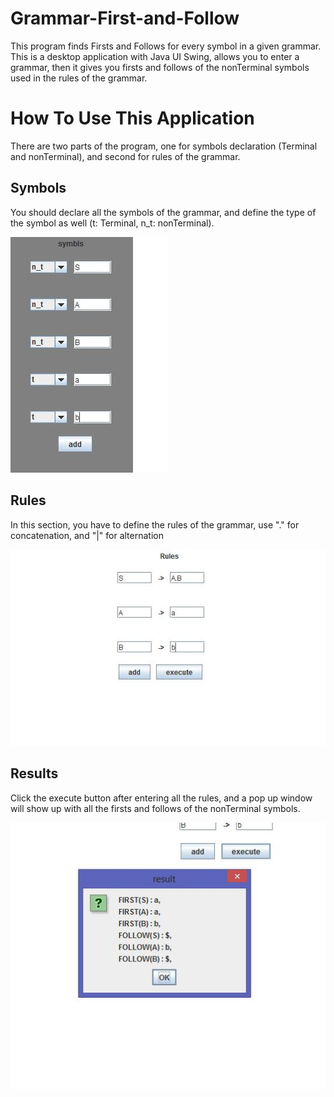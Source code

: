 # Grammar-First-and-Follow
This program finds Firsts and Follows for every symbol in a given grammar.
This is a desktop application with Java UI Swing, allows you to enter a grammar, then it gives you firsts and follows of the nonTerminal symbols used in the rules of the grammar.
# How To Use This Application
There are two parts of the program, one for symbols declaration (Terminal and nonTerminal), and second for rules of the grammar.
## Symbols
You should declare all the symbols of the grammar, and define the type of the symbol as well (t: Terminal, n_t: nonTerminal).


![Symbols Section](https://github.com/MossaabDev/Grammar-First-and-Follow/blob/master/ScreenShots/symbls.JPG)



## Rules
In this section, you have to define the rules of the grammar, use "." for concatenation, and "|" for alternation


![Rules Section](https://raw.githubusercontent.com/MossaabDev/Grammar-First-and-Follow/master/ScreenShots/rules.JPG)



## Results
Click the execute button after entering all the rules, and a pop up window will show up with all the firsts and follows of the nonTerminal symbols.


![Rules Section](https://raw.githubusercontent.com/MossaabDev/Grammar-First-and-Follow/master/ScreenShots/result.JPG)



